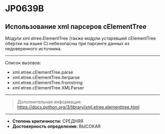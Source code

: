 # JP0639B
## Использование xml парсеров cElementTree
Модули xml.etree.ElementTree (также модули устаревшей cElementTree
обертки на языке С) небезопасны при парсинге данных из недоверенного источника.


---
Список вызовов:

* xml.etree.cElementTree.parse
* xml.etree.cElementTree.iterparse
* xml.etree.cElementTree.fromstring
* xml.etree.cElementTree.XMLParser

---
> Дополнительная информация:
> <https://docs.python.org/3/library/xml.etree.elementtree.html>
---
* __Степень критичности:__ СРЕДНЯЯ
* __Достоверность определения:__ ВЫСОКАЯ
